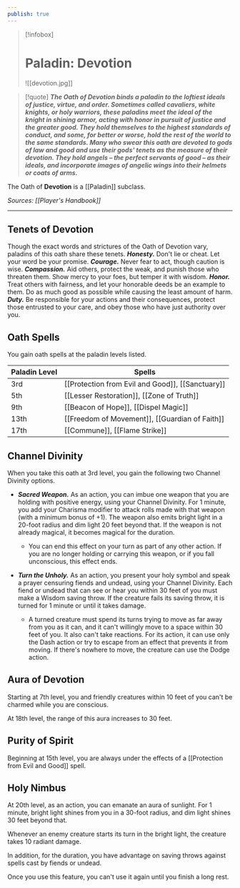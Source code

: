 ```yaml
---
publish: true
---
```

> [!infobox]
> # Paladin: Devotion
> ![[devotion.jpg]]

> [!quote]
> **_The Oath of Devotion binds a paladin to the loftiest ideals of justice, virtue, and order. Sometimes called cavaliers, white knights, or holy warriors, these paladins meet the ideal of the knight in shining armor, acting with honor in pursuit of justice and the greater good. They hold themselves to the highest standards of conduct, and some, for better or worse, hold the rest of the world to the same standards. Many who swear this oath are devoted to gods of law and good and use their gods' tenets as the measure of their devotion. They hold angels – the perfect servants of good – as their ideals, and incorporate images of angelic wings into their helmets or coats of arms._**

The Oath of **Devotion** is a [[Paladin]] subclass.

*Sources: [[Player's Handbook]]*
***
## Tenets of Devotion
Though the exact words and strictures of the Oath of Devotion vary, paladins of this oath share these tenets.
**_Honesty._** Don't lie or cheat. Let your word be your promise.
**_Courage._** Never fear to act, though caution is wise.
**_Compassion._** Aid others, protect the weak, and punish those who threaten them. Show mercy to your foes, but temper it with wisdom.
**_Honor._** Treat others with fairness, and let your honorable deeds be an example to them. Do as much good as possible while causing the least amount of harm.
**_Duty._** Be responsible for your actions and their consequences, protect those entrusted to your care, and obey those who have just authority over you.
## Oath Spells
You gain oath spells at the paladin levels listed.

| Paladin Level | Spells                                           |
| ------------- | ------------------------------------------------ |
| 3rd           | [[Protection from Evil and Good]], [[Sanctuary]] |
| 5th           | [[Lesser Restoration]], [[Zone of Truth]]        |
| 9th           | [[Beacon of Hope]], [[Dispel Magic]]             |
| 13th          | [[Freedom of Movement]], [[Guardian of Faith]]   |
| 17th          | [[Commune]], [[Flame Strike]]                    |
## Channel Divinity
When you take this oath at 3rd level, you gain the following two Channel Divinity options.
- **_Sacred Weapon._** As an action, you can imbue one weapon that you are holding with positive energy, using your Channel Divinity. For 1 minute, you add your Charisma modifier to attack rolls made with that weapon (with a minimum bonus of +1). The weapon also emits bright light in a 20-foot radius and dim light 20 feet beyond that. If the weapon is not already magical, it becomes magical for the duration. 
	- You can end this effect on your turn as part of any other action. If you are no longer holding or carrying this weapon, or if you fall unconscious, this effect ends.

- **_Turn the Unholy._** As an action, you present your holy symbol and speak a prayer censuring fiends and undead, using your Channel Divinity. Each fiend or undead that can see or hear you within 30 feet of you must make a Wisdom saving throw. If the creature fails its saving throw, it is turned for 1 minute or until it takes damage.  
	- A turned creature must spend its turns trying to move as far away from you as it can, and it can't willingly move to a space within 30 feet of you. It also can't take reactions. For its action, it can use only the Dash action or try to escape from an effect that prevents it from moving. If there's nowhere to move, the creature can use the Dodge action.
## Aura of Devotion
Starting at 7th level, you and friendly creatures within 10 feet of you can't be charmed while you are conscious.

At 18th level, the range of this aura increases to 30 feet.
## Purity of Spirit
Beginning at 15th level, you are always under the effects of a [[Protection from Evil and Good]] spell.
## Holy Nimbus
At 20th level, as an action, you can emanate an aura of sunlight. For 1 minute, bright light shines from you in a 30-foot radius, and dim light shines 30 feet beyond that.

Whenever an enemy creature starts its turn in the bright light, the creature takes 10 radiant damage.

In addition, for the duration, you have advantage on saving throws against spells cast by fiends or undead.

Once you use this feature, you can't use it again until you finish a long rest.